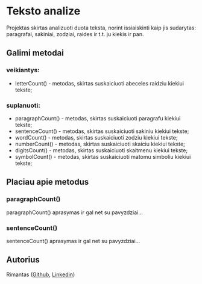 # Teksto analize

Projektas skirtas analizuoti duota teksta, norint issiaiskinti kaip jis sudarytas: paragrafai, sakiniai, zodziai, raides ir t.t. ju kiekis ir pan.

## Galimi metodai

### veikiantys:
- letterCount() - metodas, skirtas suskaiciuoti abeceles raidziu kiekiui tekste;

### suplanuoti:
- paragraphCount() - metodas, skirtas suskaiciuoti paragrafu kiekiui tekste;
- sentenceCount() - metodas, skirtas suskaiciuoti sakiniu kiekiui tekste;
- wordCount() - metodas, skirtas suskaiciuoti zodziu kiekiui tekste;
- numberCount() - metodas, skirtas suskaiciuoti skaiciu kiekiui tekste;
- digitsCount() - metodas, skirtas suskaiciuoti skaitmenu kiekiui tekste;
- symbolCount() - metodas, skirtas suskaiciuoti matomu simboliu kiekiui tekste;

## Placiau apie metodus

### paragraphCount()

paragraphCount() aprasymas ir gal net su pavyzdziai...

### sentenceCount()

sentenceCount() aprasymas ir gal net su pavyzdziai...

## Autorius
Rimantas ([Github](https://github.com/belauzas), [Linkedin](https://www.linkedin.com/in/rimantasbelovas/))